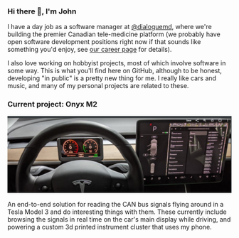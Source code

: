 ### Hi there 👋, I'm John

I have a day job as a software manager at [@dialoguemd](https://github.com/dialoguemd),
where we're building the premier Canadian tele-medicine platform (we probably have open
software development positions right now if that sounds like something you'd enjoy, see
[our career page](https://www.dialogue.co/en/careers) for details).

I also love working on hobbyist projects, most of which involve software in some way.
This is what you'll find here on GitHub, although to be honest, developing "in public"
is a pretty new thing for me. I really like cars and music, and many of my personal
projects are related to these.

### Current project: Onyx M2

![Photo of Onyx M2 running in my Tesla Model 3](docs/onyx-m2-photo.png "Onyx M2")

An end-to-end solution for reading the CAN bus signals flying around in a Tesla Model 3
and do interesting things with them. These currently include browsing the signals in
real time on the car's main display while driving, and powering a custom 3d printed
instrument cluster that uses my phone.

<!--
### Previous projects and fun facts

**johnmccalla/johnmccalla** is a ✨ _special_ ✨ repository because its `README.md` (this file) appears on your GitHub profile.

Here are some ideas to get you started:

- 🔭 I’m currently working on ...
- 🌱 I’m currently learning ...
- 👯 I’m looking to collaborate on ...
- 🤔 I’m looking for help with ...
- 💬 Ask me about ...
- 📫 How to reach me: ...
- 😄 Pronouns: ...
- ⚡ Fun fact: ...
-->
